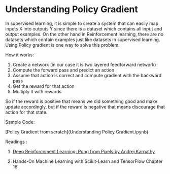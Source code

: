 # Understanding Policy Gradient 



In supervised learning, it is simple to create a system that can easily map inputs X into outputs Y since there is a dataset which contains all input and output examples. On the other hand in Reinforcement learning, there are no datasets which contain examples just like datasets in supervised learning. Using Policy gradient is one way to solve this problem.



How it works:

1. Create a network (in our case it is two layered feedforward network)
2. Compute the forward pass and predict an action
3. Assume that action is correct and compute gradient with the backward pass
4. Get the reward for that action
5. Multiply it with rewards



So if the reward is positive that means we did something good and make update accordingly, but if the reward is negative that means discourage that action for that state.



Sample Code:

[Policy Gradient from scratch](Understanding Policy Gradient.ipynb)



Readings :

1. [Deep Reinforcement Learning: Pong from Pixels by Andrej Karpathy](http://karpathy.github.io/2016/05/31/rl/)

2. Hands-On Machine Learning with Scikit-Learn and TensorFlow Chapter 16

   
